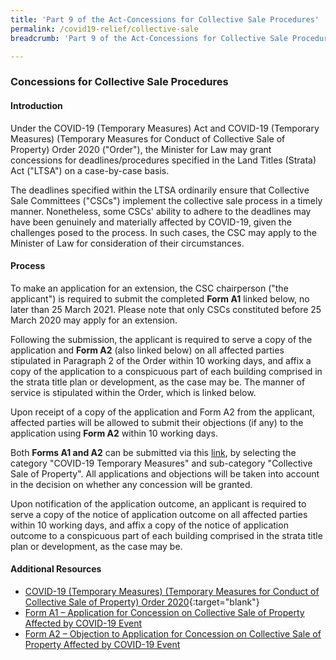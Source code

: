 ```yaml
---
title: 'Part 9 of the Act-Concessions for Collective Sale Procedures'
permalink: /covid19-relief/collective-sale
breadcrumb: 'Part 9 of the Act-Concessions for Collective Sale Procedures'

---
```


### Concessions for Collective Sale Procedures ###

#### Introduction ####

Under the COVID-19 (Temporary Measures) Act and COVID-19 (Temporary Measures) (Temporary Measures for Conduct of Collective Sale of Property) Order 2020 ("Order"), the Minister for Law may grant concessions for deadlines/procedures specified in the Land Titles (Strata) Act ("LTSA") on a case-by-case basis. 

The deadlines specified within the LTSA ordinarily ensure that Collective Sale Committees ("CSCs") implement the collective sale process in a timely manner. Nonetheless, some CSCs' ability to adhere to the deadlines may have been genuinely and materially affected by COVID-19, given the challenges posed to the process. In such cases, the CSC may apply to the Minister of Law for consideration of their circumstances. 

#### Process ####

To make an application for an extension, the CSC chairperson ("the applicant") is required to submit the completed <b>Form A1</b> linked below, no later than 25 March 2021. Please note that only CSCs constituted before 25 March 2020 may apply for an extension. 

Following the submission, the applicant is required to serve a copy of the application and <b>Form A2</b> (also linked below) on all affected parties stipulated in Paragraph 2 of the Order within 10 working days, and affix a copy of the application to a conspicuous part of each building comprised in the strata title plan or development, as the case may be. The manner of service is stipulated within the Order, which is linked below.

Upon receipt of a copy of the application and Form A2 from the applicant, affected parties will be allowed to submit their objections (if any) to the application using <b>Form A2</b> within 10 working days.

Both <b>Forms A1 and A2</b> can be submitted via this [link](https://go.gov.sg/xzjh8f), by selecting the category "COVID-19 Temporary Measures" and sub-category "Collective Sale of Property". All applications and objections will be taken into account in the decision on whether any concession will be granted.

Upon notification of the application outcome, an applicant is required to serve a copy of the notice of application outcome on all affected parties within 10 working days, and affix a copy of the notice of application outcome to a conspicuous part of each building comprised in the strata title plan or development, as the case may be.

#### Additional Resources ####

* [COVID-19 (Temporary Measures) (Temporary Measures for Conduct of Collective Sale of Property) Order 2020](https://sso.agc.gov.sg/SL-Supp/S870-2020/Published/20201005?DocDate=20201005){:target="blank"}
* [Form A1 – Application for Concession on Collective Sale of Property Affected by COVID-19 Event](/files/FormA1-Application.pdf)
* [Form A2 – Objection to Application for Concession on Collective Sale of Property Affected by COVID-19 Event](/files/FormA2-Objection.pdf)
